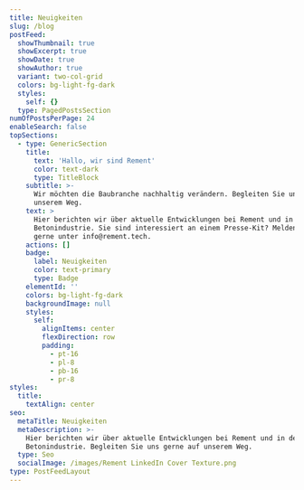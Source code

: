 ```yaml
---
title: Neuigkeiten
slug: /blog
postFeed:
  showThumbnail: true
  showExcerpt: true
  showDate: true
  showAuthor: true
  variant: two-col-grid
  colors: bg-light-fg-dark
  styles:
    self: {}
  type: PagedPostsSection
numOfPostsPerPage: 24
enableSearch: false
topSections:
  - type: GenericSection
    title:
      text: 'Hallo, wir sind Rement'
      color: text-dark
      type: TitleBlock
    subtitle: >-
      Wir möchten die Baubranche nachhaltig verändern. Begleiten Sie uns auf
      unserem Weg.
    text: >
      Hier berichten wir über aktuelle Entwicklungen bei Rement und in der
      Betonindustrie. Sie sind interessiert an einem Presse-Kit? Melden Sie sich
      gerne unter info@rement.tech.
    actions: []
    badge:
      label: Neuigkeiten
      color: text-primary
      type: Badge
    elementId: ''
    colors: bg-light-fg-dark
    backgroundImage: null
    styles:
      self:
        alignItems: center
        flexDirection: row
        padding:
          - pt-16
          - pl-8
          - pb-16
          - pr-8
styles:
  title:
    textAlign: center
seo:
  metaTitle: Neuigkeiten
  metaDescription: >-
    Hier berichten wir über aktuelle Entwicklungen bei Rement und in der
    Betonindustrie. Begleiten Sie uns gerne auf unserem Weg.
  type: Seo
  socialImage: /images/Rement LinkedIn Cover Texture.png
type: PostFeedLayout
---
```

